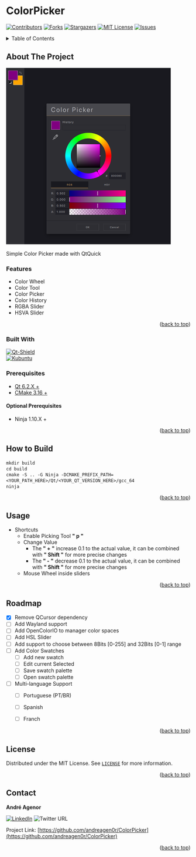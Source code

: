# ColorPicker

<a name="readme-top"></a>

<!-- PROJECT SHIELDS -->
<!--
*** I'm using markdown "reference style" links for readability.
*** Reference links are enclosed in brackets [ ] instead of parentheses ( ).
*** See the bottom of this document for the declaration of the reference variables
*** for contributors-url, forks-url, etc. This is an optional, concise syntax you may use.
*** https://www.markdownguide.org/basic-syntax/#reference-style-links
-->

[![Contributors][contributors-shield]][contributors-url]
[![Forks][forks-shield]][forks-url]
[![Stargazers][stars-shield]][stars-url]
[![MIT License][license-shield]][license-url] 
[![Issues][issues-shield]][issues-url]


<!-- TABLE OF CONTENTS -->
<details>
  <summary>Table of Contents</summary>
  <ol>
    <li>
      <a href="#about-the-project">About The Project</a>
      <ul>
        <li><a href="#built-with">Built With</a></li>
        <li><a href="#built-with">Prerequisites</a></li>
        <li><a href="#built-with">Optional Prerequisites</a></li>
      </ul>
    </li>
    <li><a href="#usage">How to Build</a></li>
    <li><a href="#usage">Usage</a></li>
    <li><a href="#roadmap">Roadmap</a></li>
    <li><a href="#contributing">Contributing</a></li>
    <li><a href="#license">License</a></li>
    <li><a href="#contact">Contact</a></li>
    <li><a href="#acknowledgments">Acknowledgments</a></li>
  </ol>
</details>


## About The Project

![![Qt Qml Color Picker][product-screenshot]](docs/colorPicker.png)

Simple Color Picker made with QtQuick

### Features
+ Color Wheel
+ Color Tool
+ Color Picker
+ Color History
+ RGBA Slider
+ HSVA Slider

<p align="right">(<a href="#readme-top">back to top</a>)</p>


### Built With  
[![Qt-Shield]][Qt-url]  
[![Kubuntu]][Kubuntu-url]  

### Prerequisites  
+ [Qt 6.2.X +](https://www/qt.io)  
+ [CMake 3.16 +](https://cmake.org/)  

#### Optional Prerequisites  
+ Ninja 1.10.X +
  
<p align="right">(<a href="#readme-top">back to top</a>)</p>


## How to Build
``` shell
mkdir build
cd build
cmake -S .. -G Ninja -DCMAKE_PREFIX_PATH=<YOUR_PATH_HERE>/Qt/<YOUR_QT_VERSION_HERE>/gcc_64
ninja
```
<p align="right">(<a href="#readme-top">back to top</a>)</p>

## Usage

+ Shortcuts  
  + Enable Picking Tool **" p "**
  + Change Value
    +  The **" + "** increase 0.1 to the actual value, it can be combined with **" Shift "** for more precise changes
    +  The **" - "** decrease 0.1 to the actual value, it can be combined with **" Shift "** for more precise changes
  + Mouse Wheel inside sliders

<p align="right">(<a href="#readme-top">back to top</a>)</p>


## Roadmap

- [x] Remove QCursor dependency
- [ ] Add Wayland support
- [ ] Add OpenColorIO to manager color spaces
- [ ] Add HSL Slider
- [ ] Add support to choose between 8Bits [0-255] and 32Bits [0-1] range
- [ ] Add Color Swatches
    - [ ] Add new swatch
    - [ ] Edit current Selected
    - [ ] Save swatch palette
    - [ ] Open swatch palette
- [ ] Multi-language Support
    - [ ] Portuguese (PT/BR)
    - [ ] Spanish
    - [ ] Franch



<p align="right">(<a href="#readme-top">back to top</a>)</p>


## License

Distributed under the MIT License. See [`LICENSE`][license-url] for more information.

<p align="right">(<a href="#readme-top">back to top</a>)</p>



## Contact

**André Agenor**

[![LinkedIn][linkedin-shield]][linkedin-url]
![Twitter URL](https://img.shields.io/twitter/url?color=1da1f2&logo=twitter&style=for-the-badge&url=https%3A%2F%2Ftwitter.com%2Fandreagenor)

Project Link: [https://github.com/andreagen0r/ColorPicker](https://github.com/andreagen0r/ColorPicker)
<p align="right">(<a href="#readme-top">back to top</a>)</p>


<!-- https://www.markdownguide.org/basic-syntax/#reference-style-links -->
[contributors-shield]: https://img.shields.io/github/contributors/andreagen0r/ColorPicker.svg?color=44cc11&style=for-the-badge
[contributors-url]: https://github.com/andreagen0r/ColorPicker/graphs/contributors
[forks-shield]: https://img.shields.io/github/forks/andreagen0r/ColorPicker.svg?color=0075bb&style=for-the-badge
[forks-url]: https://github.com/andreagen0r/ColorPicker/network/members
[stars-shield]: https://img.shields.io/github/stars/andreagen0r/ColorPicker.svg?color=0075bb&style=for-the-badge
[stars-url]: https://github.com/andreagen0r/ColorPicker/stargazers
[issues-shield]: https://img.shields.io/github/issues/andreagen0r/ColorPicker.svg?color=dfb317&style=for-the-badge
[issues-url]: https://github.com/andreagen0r/ColorPicker/issues
[license-shield]: https://img.shields.io/github/license/andreagen0r/ColorPicker.svg?color=97ca00&style=for-the-badge
[license-url]: https://github.com/andreagen0r/ColorPicker/blob/main/LICENSE
[linkedin-shield]: https://img.shields.io/badge/-LinkedIn-black.svg?style=for-the-badge&logo=linkedin&colorB=555
[linkedin-url]: https://www.linkedin.com/in/andreagenor
[product-screenshot]: https://img.youtube.com/vi/g_IjqsMMFks/0.jpg
<!-- [Qt-Shield]: https://img.shields.io/badge/-6.4.1-%233ebc4d?style=for-the-badge&logo=Qt -->
[Qt-Shield]: https://img.shields.io/badge/Tested%20with-6.4.1-%233ebc4d?style=for-the-badge&logo=Qt
[Qt-url]: https://www.qt.io
[Kubuntu]: https://img.shields.io/badge/Tested%20with-Kubuntu%2022.04-%230075bb?style=for-the-badge&logo=Kubuntu
[Kubuntu-url]: https://kubuntu.org/





